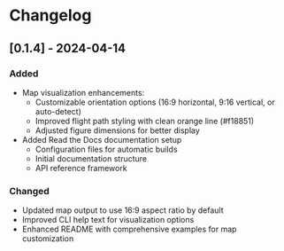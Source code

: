 # Changelog

## [0.1.4] - 2024-04-14

### Added
- Map visualization enhancements:
  - Customizable orientation options (16:9 horizontal, 9:16 vertical, or auto-detect)
  - Improved flight path styling with clean orange line (#f18851)
  - Adjusted figure dimensions for better display
- Added Read the Docs documentation setup
  - Configuration files for automatic builds
  - Initial documentation structure
  - API reference framework

### Changed
- Updated map output to use 16:9 aspect ratio by default
- Improved CLI help text for visualization options
- Enhanced README with comprehensive examples for map customization 